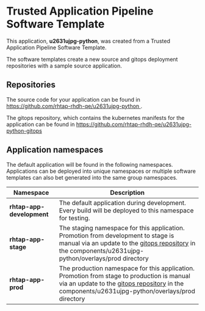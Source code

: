 # Trusted Application Pipeline Software Template

This application, **u2631ujpg-python**, was created from a Trusted Application Pipeline Software Template.

The software templates create a new source and gitops deployment repositories with a sample source application. 

## Repositories

The source code for your application can be found in [https://github.com/rhtap-rhdh-qe/u2631ujpg-python ](https://github.com/rhtap-rhdh-qe/u2631ujpg-python ).
 
The gitops repository, which contains the kubernetes manifests for the application can be found in 
[https://github.com/rhtap-rhdh-qe/u2631ujpg-python-gitops ](https://github.com/rhtap-rhdh-qe/u2631ujpg-python-gitops ) 

## Application namespaces 

The default application will be found in the following namespaces. Applications can be deployed into unique namespaces or multiple software templates can also bet generated into the same group namespaces.  

|  Namespace   |  Description   |  
| -------- | -------- |   
| **rhtap-app-development** | The default application during development. Every build will be deployed to this namespace for testing. | 
| **rhtap-app-stage** | The staging namespace for this application. Promotion from development to stage is manual via an update to the [gitops repository](https://github.com/rhtap-rhdh-qe/u2631ujpg-python-gitops ) in the components/u2631ujpg-python/overlays/prod directory |  
| **rhtap-app-prod** | The production namespace for this application. Promotion from stage to production is manual via an update to the [gitops repository](https://github.com/rhtap-rhdh-qe/u2631ujpg-python-gitops ) in the components/u2631ujpg-python/overlays/prod directory | 